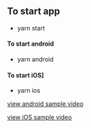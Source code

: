 ## To start app

- yarn start

#### To start android

- yarn android

#### To start iOS]

- yarn ios

[view android sample video](https://drive.google.com/file/d/1NxtiUrAF_xFbWoDdFVXLrvdvT2_gtCkw/view?usp=sharing)

[view iOS sample video](https://drive.google.com/file/d/1NxtiUrAF_xFbWoDdFVXLrvdvT2_gtCkw/view?usp=sharing)
